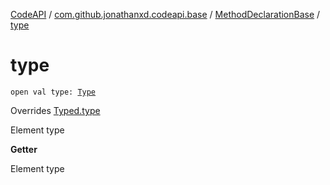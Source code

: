 [CodeAPI](../../index.md) / [com.github.jonathanxd.codeapi.base](../index.md) / [MethodDeclarationBase](index.md) / [type](.)

# type

`open val type: `[`Type`](http://docs.oracle.com/javase/6/docs/api/java/lang/reflect/Type.html)

Overrides [Typed.type](../-typed/type.md)

Element type

**Getter**

Element type

